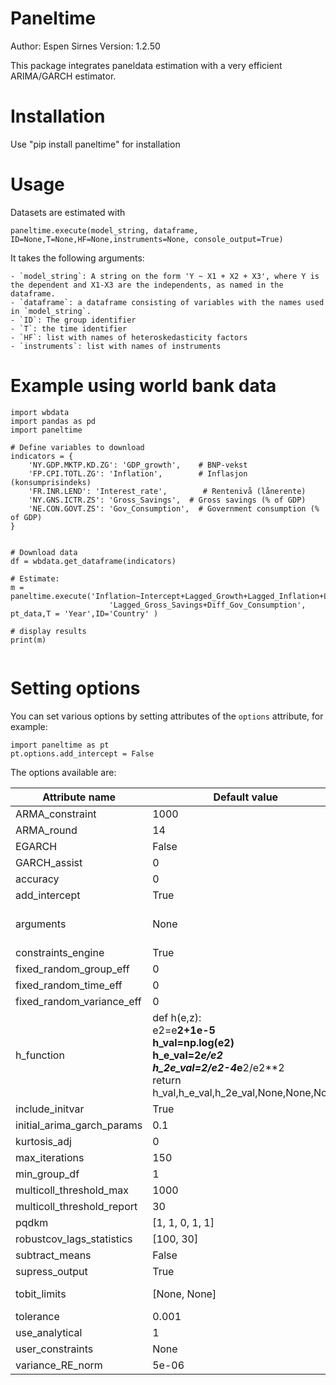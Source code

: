 # Paneltime


Author: Espen Sirnes
Version: 1.2.50

This package integrates paneldata estimation with a very efficient ARIMA/GARCH
estimator. 


# Installation


Use "pip install paneltime" for installation


# Usage

Datasets are estimated with 

```
paneltime.execute(model_string, dataframe, ID=None,T=None,HF=None,instruments=None, console_output=True)
```
It takes the following arguments:

	- `model_string`: A string on the form 'Y ~ X1 + X2 + X3', where Y is the dependent and X1-X3 are the independents, as named in the dataframe.
	- `dataframe`: a dataframe consisting of variables with the names used in `model_string`.
	- `ID`: The group identifier
	- `T`: the time identifier
	- `HF`: list with names of heteroskedasticity factors
	- `instruments`: list with names of instruments
  

# Example using world bank data
```
import wbdata
import pandas as pd
import paneltime 

# Define variables to download
indicators = {
    'NY.GDP.MKTP.KD.ZG': 'GDP_growth',    # BNP-vekst
    'FP.CPI.TOTL.ZG': 'Inflation',        # Inflasjon (konsumprisindeks)
    'FR.INR.LEND': 'Interest_rate',        # Rentenivå (lånerente)
	'NY.GNS.ICTR.ZS': 'Gross_Savings',  # Gross savings (% of GDP)
    'NE.CON.GOVT.ZS': 'Gov_Consumption',  # Government consumption (% of GDP)
}


# Download data
df = wbdata.get_dataframe(indicators)

# Estimate:
m = paneltime.execute('Inflation~Intercept+Lagged_Growth+Lagged_Inflation+Lagged_Interest_rate+'
					  'Lagged_Gross_Savings+Diff_Gov_Consumption', pt_data,T = 'Year',ID='Country' )

# display results
print(m)


```


# Setting options

You can set various options by setting attributes of the `options` attribute, for example: 
```
import paneltime as pt
pt.options.add_intercept = False
```

The options available are:


|Attribute name|Default value|Description|
|--------------|-------------|-----------|
|ARMA_constraint|1000|float|ARMA coefficient constraint: Maximum absolute value of ARMA coefficients|
|ARMA_round|14|int|# of signficant digits: Number og digits to round elements in the ARMA matrices by. Small differences in these values can change the optimization path and makes the estimate less robustNumber of significant digits in ARMA|
|EGARCH|False|bool|Estimate GARCH directly: Normal GARCH, as opposed to EGARCH if True|
|GARCH_assist|0|float|GARCH assist: Amount of weight put on assisting GARCH variance to be close to squared residuals|
|accuracy|0|int|Accuracy: Accuracy of the optimization algorithm. 0 = fast and inaccurate, 3=slow and maximum accuracy|
|add_intercept|True|bool|Add intercept: If True, adds intercept if not all ready in the data|
|arguments|None|['str', 'dict', 'list', 'ndarray']|Initial arguments: A dict or string defining a dictionary in python syntax containing the initial arguments.An example can be obtained by printing ll.args.args_d|
|constraints_engine|True|bool|Uses constraints engine: Determines whether to use the constraints engine|
|fixed_random_group_eff|0|int|Group fixed random effect: Fixed, random or no group effects|
|fixed_random_time_eff|0|int|Time fixed random effect: Fixed, random or no time effects|
|fixed_random_variance_eff|0|int|Variance fixed random effects: Fixed, random or no group effects for variance|
|h_function|def h(e,z):<br><t>e2<t><t><t>=<t>e**2+1e-5<br><t>h_val<t><t>=<t>np.log(e2)<br><t>h_e_val<t><t>=<t>2*e/e2<br><t>h_2e_val<t>=<t>2/e2-4*e**2/e2**2<br><t>return h_val,h_e_val,h_2e_val,None,None,None<br>|str|GARCH function: You can supply your own heteroskedasticity function. It must be a function of<br>residuals e and a shift parameter z that is determined by the maximization procedure<br>the function must return the value and its computation in the following order:<br>h, dh/de, (d^2)h/de^2, dh/dz, (d^2)h/dz^2,(d^2)h/(dz*de)|
|include_initvar|True|bool|Include initial variance: If True, includes an initaial variance term|
|initial_arima_garch_params|0.1|float|initial size of arima-garch parameters: The initial size of arima-garch parameters (all directions will be attempted|
|kurtosis_adj|0|float|Amount of kurtosis adjustment: Amount of kurtosis adjustment|
|max_iterations|150|int|Maximum number of iterations: Maximum number of iterations|
|min_group_df|1|int|Minimum degrees of freedom: The smallest permissible number of observations in each group. Must be at least 1|
|multicoll_threshold_max|1000|float|Multicollinearity threshold: Threshold for imposing constraints on collineary variables|
|multicoll_threshold_report|30|float|Multicollinearity threshold: Threshold for reporting multicoll problems|
|pqdkm|[1, 1, 0, 1, 1]|int|ARIMA-GARCH orders: ARIMA-GARCH parameters:|
|robustcov_lags_statistics|[100, 30]|int|Robust covariance lags (time): Numer of lags used in calculation of the robust <br>covariance matrix for the time dimension|
|subtract_means|False|bool|Subtract means: If True, subtracts the mean of all variables. This may be a remedy for multicollinearity if the mean is not of interest.|
|supress_output|True|bool|Supress output: If True, no output is printed.|
|tobit_limits|[None, None]|['float', 'NoneType']|Tobit-model limits: Determines the limits in a tobit regression. Element 0 is lower limit and element1 is upper limit. If None, the limit is not active|
|tolerance|0.001|float|Tolerance: Tolerance. When the maximum absolute value of the gradient divided by the hessian diagonalis smaller than the tolerance, the procedure is Tolerance in maximum likelihood|
|use_analytical|1|int|Analytical Hessian: Use analytical Hessian|
|user_constraints|None|['str', 'dict']|User constraints: You can add constraints as a dict or as a string in python dictonary syntax.<br>|
|variance_RE_norm|5e-06|float|Variance RE/FE normalization point in log function: This parameter determines at which point the log function involved in the variance RE/FE calculations, will be extrapolate by a linear function for smaller values|

